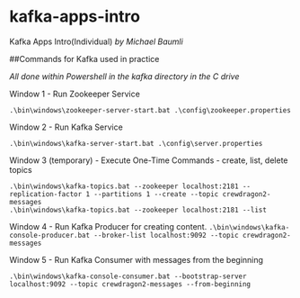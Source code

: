 # kafka-apps-intro
Kafka Apps Intro(Individual)
*by Michael Baumli*

##Commands for Kafka used in practice  

*All done within Powershell in the kafka directory in the C drive*

Window 1 - Run Zookeeper Service 

```.\bin\windows\zookeeper-server-start.bat .\config\zookeeper.properties```   

Window 2 - Run Kafka Service

```.\bin\windows\kafka-server-start.bat .\config\server.properties```   

Window 3 (temporary) - Execute One-Time Commands - create, list, delete topics 

```.\bin\windows\kafka-topics.bat --zookeeper localhost:2181 --replication-factor 1 --partitions 1 --create --topic crewdragon2-messages```   
```.\bin\windows\kafka-topics.bat --zookeeper localhost:2181 --list```   

Window 4 - Run Kafka Producer for creating content. 
```.\bin\windows\kafka-console-producer.bat --broker-list localhost:9092 --topic crewdragon2-messages```   

Window 5 - Run Kafka Consumer with messages from the beginning 

```.\bin\windows\kafka-console-consumer.bat --bootstrap-server localhost:9092 --topic crewdragon2-messages --from-beginning```



